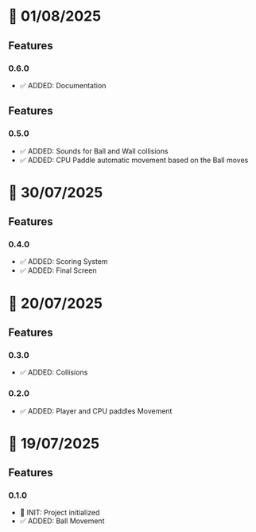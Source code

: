 # 📅 01/08/2025

## Features

### 0.6.0

- ✅ ADDED: Documentation

## Features

### 0.5.0

- ✅ ADDED: Sounds for Ball and Wall collisions
- ✅ ADDED: CPU Paddle automatic movement based on the Ball moves

# 📅 30/07/2025

## Features

### 0.4.0

- ✅ ADDED: Scoring System
- ✅ ADDED: Final Screen

# 📅 20/07/2025

## Features

### 0.3.0

- ✅ ADDED: Collisions

### 0.2.0

- ✅ ADDED: Player and CPU paddles Movement

# 📅 19/07/2025

## Features

### 0.1.0

- 🚀 INIT: Project initialized
- ✅ ADDED: Ball Movement
